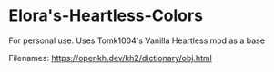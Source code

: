 # Elora's-Heartless-Colors
For personal use.
Uses Tomk1004's Vanilla Heartless mod as a base

Filenames: https://openkh.dev/kh2/dictionary/obj.html
